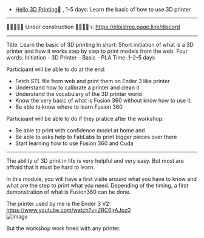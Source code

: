 
- [Hello 3D Printing](Hello3DPrint/index.md)🚷 , 1-5 days: Learn the basic of how to use 3D printer 

------------------------------------


🚧🚧🚧🚧🚧  Under construction 🚧🚧🚧🚧
📞: https://eloistree.page.link/discord

---------------------------------------

Title: Learn the basic of 3D printing
In short: Short initiation of what is a 3D printer and how it works step by step to print models from the web.
Four words: Initiation - 3D Printer - Basic - PLA 
Time: 1-2-5 days

Participant will be able to do at the end:
- Fetch STL file from web and print them on Ender 3 like printer
- Understand how to calibrate a printer and clean it
- Understand the vocabulary of the 3D printer world
- Know the very basic of what is Fusion 360 without know how to use it.
- Be able to know where to learn Fusion 360

Participant will be able to do if they pratice after the workshop:
- Be able to print with confidence model at home and
- Be able to asks help to FabLabs to print bigger pieces over there
- Start learning how to use Fusion 360 and Cuda

------------------

The ability of 3D print in life is very helpful and very easy.
But most are affraid that it must be hard to learn.

In this module, you will have a first visite around what you have to know and what are the step to print what you need.
Depending of the timing, a first demonstration of what is Fusion360 can be done.


The printer used by me is the Ender 3 V2:  
https://www.youtube.com/watch?v=ZRC6jrAJpz0   
![image](https://user-images.githubusercontent.com/20149493/185926871-7f9fcef5-a883-41c4-9475-610748f9eb40.png)

But the workshop work fined with any printer.  

